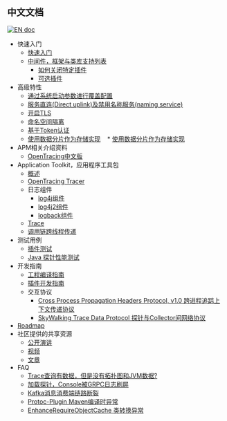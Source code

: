 ## 中文文档
[![EN doc](https://img.shields.io/badge/document-English-blue.svg)](README.md)

  * 快速入门
    * [快速入门](cn/Quick-start-CN.md)
    * [中间件，框架与类库支持列表](Supported-list.md)
        * [如何关闭特定插件](cn/How-to-disable-plugin-CN.md)
        * [可选插件](cn/Optional-plugins-CN.md)
  * 高级特性
    * [通过系统启动参数进行覆盖配置](cn/Setting-override-CN.md)
    * [服务直连(Direct uplink)及禁用名称服务(naming service)](cn/Direct-uplink-CN.md)
    * [开启TLS](cn/TLS-CN.md)
    * [命名空间隔离](cn/Namespace-CN.md)
    * [基于Token认证](cn/Token-auth-CN.md)
    * [使用数据分片作为存储实现](cn/Shardingjdbc-CN.md)
    * [使用数据分片作为存储实现](cn/Shardingjdbc-CN.md)
  * APM相关介绍资料
    * [OpenTracing中文版](https://github.com/opentracing-contrib/opentracing-specification-zh)
  * Application Toolkit，应用程序工具包
    * [概述](cn/Application-toolkit-CN.md)
    * [OpenTracing Tracer](cn/Opentracing-CN.md)
    * 日志组件
      * [log4j组件](cn/Application-toolkit-log4j-1.x-CN.md)
      * [log4j2组件](cn/Application-toolkit-log4j-2.x-CN.md)
      * [logback组件](cn/Application-toolkit-logback-1.x-CN.md)
    * [Trace](cn/Application-toolkit-trace-CN.md)
    * [调用链跨线程传递](cn/Application-toolkit-trace-cross-thread-CN.md) 
  * 测试用例
    * [插件测试](https://github.com/SkywalkingTest/agent-integration-test-report)
    * [Java 探针性能测试](https://skywalkingtest.github.io/Agent-Benchmarks/README_zh.html)
  * 开发指南
    * [工程编译指南](cn/How-to-build-CN.md)
    * [插件开发指南](cn/Plugin-Development-Guide-CN.md)
    * 交互协议
        * [Cross Process Propagation Headers Protocol, v1.0  跨进程追踪上下文传递协议](cn/Skywalking-Cross-Process-Propagation-Headers-Protocol-CN-v1.md)
        * [SkyWalking Trace Data Protocol 探针与Collector间网络协议](cn/Trace-Data-Protocol-CN.md)
  * [Roadmap](ROADMAP.md)
  * 社区提供的共享资源
    * [公开演讲](https://github.com/OpenSkywalking/Community#public-speakings)
    * [视频](https://github.com/OpenSkywalking/Community#videos)
    * [文章](https://github.com/OpenSkywalking/Community#articles)
  * FAQ
    * [Trace查询有数据，但是没有拓扑图和JVM数据?](cn/FAQ/Why-have-traces-no-others-CN.md)
    * [加载探针，Console被GRPC日志刷屏](cn/FAQ/Too-many-gRPC-logs-CN.md)
    * [Kafka消息消费端链路断裂](cn/FAQ/Kafka-plugin-CN.md)
    * [Protoc-Plugin Maven编译时异常](cn/FAQ/Protoc-Plugin-Fails-When-Build-CN.md)
    * [EnhanceRequireObjectCache 类转换异常](cn/FAQ/EnhanceRequireObjectCache-Cast-Exception-CN.md)
